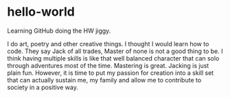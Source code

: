 # hello-world
Learning GitHub doing the HW jiggy.

I do art, poetry and other creative things.  I thought I would learn how to code.
They say Jack of all trades, Master of none is not a good thing to be.
I think having multiple skills is like that well balanced character
that can solo through adventures most of the time.  Mastering is great.
Jacking is just plain fun.  However, it is time to put my passion for creation
into a skill set that can actually sustain me, my family and allow me to 
contribute to society in a positive way.
